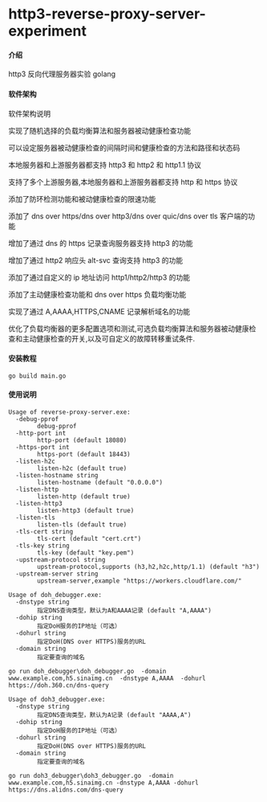 # http3-reverse-proxy-server-experiment

#### 介绍

http3 反向代理服务器实验 golang

#### 软件架构

软件架构说明

实现了随机选择的负载均衡算法和服务器被动健康检查功能

可以设定服务器被动健康检查的间隔时间和健康检查的方法和路径和状态码

本地服务器和上游服务器都支持 http3 和 http2 和 http1.1 协议

支持了多个上游服务器,本地服务器和上游服务器都支持 http 和 https 协议

添加了防环检测功能和被动健康检查的限速功能

添加了 dns over https/dns over http3/dns over quic/dns over tls 客户端的功能

增加了通过 dns 的 https 记录查询服务器支持 http3 的功能

增加了通过 http2 响应头 alt-svc 查询支持 http3 的功能

添加了通过自定义的 ip 地址访问 http1/http2/http3 的功能

添加了主动健康检查功能和 dns over https 负载均衡功能

实现了通过 A,AAAA,HTTPS,CNAME 记录解析域名的功能

优化了负载均衡器的更多配置选项和测试,可选负载均衡算法和服务器被动健康检查和主动健康检查的开关,以及可自定义的故障转移重试条件.

#### 安装教程

```
go build main.go
```

#### 使用说明

```
Usage of reverse-proxy-server.exe:
  -debug-pprof
        debug-pprof
  -http-port int
        http-port (default 18080)
  -https-port int
        https-port (default 18443)
  -listen-h2c
        listen-h2c (default true)
  -listen-hostname string
        listen-hostname (default "0.0.0.0")
  -listen-http
        listen-http (default true)
  -listen-http3
        listen-http3 (default true)
  -listen-tls
        listen-tls (default true)
  -tls-cert string
        tls-cert (default "cert.crt")
  -tls-key string
        tls-key (default "key.pem")
  -upstream-protocol string
        upstream-protocol,supports (h3,h2,h2c,http/1.1) (default "h3")
  -upstream-server string
        upstream-server,example "https://workers.cloudflare.com/"
```

```
Usage of doh_debugger.exe:
  -dnstype string
        指定DNS查询类型，默认为A和AAAA记录 (default "A,AAAA")
  -dohip string
        指定DoH服务的IP地址（可选）
  -dohurl string
        指定DoH(DNS over HTTPS)服务的URL
  -domain string
        指定要查询的域名
```

```
go run doh_debugger\doh_debugger.go  -domain www.example.com,h5.sinaimg.cn  -dnstype A,AAAA  -dohurl https://doh.360.cn/dns-query
```

```
Usage of doh3_debugger.exe:
  -dnstype string
        指定DNS查询类型，默认为A记录 (default "AAAA,A")
  -dohip string
        指定DoH服务的IP地址（可选）
  -dohurl string
        指定DoH(DNS over HTTPS)服务的URL
  -domain string
        指定要查询的域名
```

```
go run doh3_debugger\doh3_debugger.go  -domain www.example.com,h5.sinaimg.cn -dnstype A,AAAA -dohurl https://dns.alidns.com/dns-query
```
